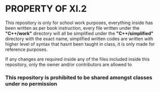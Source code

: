 <h1>PROPERTY OF XI.2</h1>

This repository is only for school work purposes, everything inside has been written as per book instruction, every file written under the <b>"C++/work"</b> directory will all be simplified under the <b>"C++/simplified"</b> directory with the exact name, simplified written codes are written with higher level of syntax that hasnt been taught in class, it is only made for reference purposes.

If any changes are required inside any of the files included inside this repository, only the owner and/or contributors are allowed to

<h3>This repository is prohibited to be shared amongst classes under no permission</h3>
